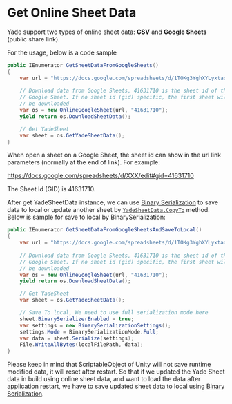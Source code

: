 # Get Online Sheet Data 

Yade support two types of online sheet data: **CSV** and **Google Sheets** (public share link).

For the usage, below is a code sample

```csharp
public IEnumerator GetSheetDataFromGoogleSheets()
{
    var url = "https://docs.google.com/spreadsheets/d/1TOKg3YghXYLyxtaduC0r6q1bqUYoVLfPW8X7zR-WwkY/edit?usp=sharing";
    
    // Download data from Google Sheets, 41631710 is the sheet id of the 
    // Google Sheet. If no sheet id (gid) specific, the first sheet will
    // be downloaded
    var os = new OnlineGoogleSheet(url, "41631710");
    yield return os.DownloadSheetData();

    // Get YadeSheet
    var sheet = os.GetYadeSheetData();
}
```

When open a sheet on a Google Sheet, the sheet id can show in the url link parameters (normally at the end of link). For example: 

https://docs.google.com/spreadsheets/d/XXX/edit#gid=41631710

The Sheet Id (GID) is 41631710.

After get YadeSheetData instance, we can use [Binary Serialization](BinarySerialization.md#binary-serialization) to save data to local or update another sheet by [`YadeSheetData.CopyTo`](YadeSheetData.md#code-samples) method. Below is sample for save to local by BinarySerialization:

```csharp
public IEnumerator GetSheetDataFromGoogleSheetsAndSaveToLocal()
{
    var url = "https://docs.google.com/spreadsheets/d/1TOKg3YghXYLyxtaduC0r6q1bqUYoVLfPW8X7zR-WwkY/edit?usp=sharing";
    
    // Download data from Google Sheets, 41631710 is the sheet id of the 
    // Google Sheet. If no sheet id (gid) specific, the first sheet will
    // be downloaded
    var os = new OnlineGoogleSheet(url, "41631710");
    yield return os.DownloadSheetData();

    // Get YadeSheet
    var sheet = os.GetYadeSheetData();

    // Save To local, We need to use full serialization mode here
    sheet.BinarySerializerEnabled = true;
    var settings = new BinarySerializationSettings();
    settings.Mode = BinarySerializationMode.Full;
    var data = sheet.Serialize(settings);
    File.WriteAllBytes(localFilePath, data);
}
```

Please keep in mind that ScriptableObject of Unity will not save runtime modified data, it will reset after restart. So that if we updated the Yade Sheet data in build using online sheet data, and want to load the data after application restart, we have to save updated sheet data to local using [Binary Serialization](BinarySerialization.md#binary-serialization).